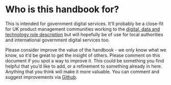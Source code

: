 # Who is this handbook for?

This is intended for government digital services. It'll probably be a close-fit for UK product management communities working to the [digital, data and technology role description](https://www.gov.uk/government/collections/digital-data-and-technology-profession-capability-framework#product-and-delivery:-product-manager) but will hopefully be of use for local authorities and international government digital services too.

Please consider improve the value of the handbook - we only know what we know, so it’d be great to get the insight of others. Please comment on this document if you spot a way to improve it. This could be something you find helpful that you’d like to add, or a refinement to something already in here. Anything that you think will make it more valuable. You can comment and suggest improvements via [Github](https://github.com/scottcolfer/product-management-handbook).
